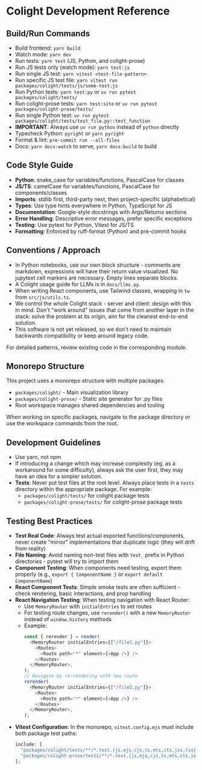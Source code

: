 # Colight Development Reference

## Build/Run Commands

- Build frontend: `yarn build`
- Watch mode: `yarn dev`
- Run tests: `yarn test` (JS, Python, and colight-prose)
- Run JS tests only (watch mode): `yarn test:js`
- Run single JS test: `yarn vitest <test-file-pattern>`
- Run specific JS test file: `yarn vitest run packages/colight/tests/js/some-test.js`
- Run Python tests: `yarn test:py` or `uv run pytest packages/colight/tests/`
- Run colight-prose tests: `yarn test:site` or `uv run pytest packages/colight-prose/tests/`
- Run single Python test: `uv run pytest packages/colight/tests/test_file.py::test_function`
- **IMPORTANT**: Always use `uv run python` instead of `python` directly
- Typecheck Python: `pyright` or `yarn pyright`
- Format & lint: `pre-commit run --all-files`
- Docs: `yarn docs:watch` to serve, `yarn docs:build` to build

## Code Style Guide

- **Python**: snake_case for variables/functions, PascalCase for classes
- **JS/TS**: camelCase for variables/functions, PascalCase for components/classes
- **Imports**: stdlib first, third-party next, then project-specific (alphabetical)
- **Types**: Use type hints everywhere in Python, TypeScript for JS
- **Documentation**: Google-style docstrings with Args/Returns sections
- **Error Handling**: Descriptive error messages, prefer specific exceptions
- **Testing**: Use pytest for Python, Vitest for JS/TS
- **Formatting**: Enforced by ruff-format (Python) and pre-commit hooks

## Conventions / Approach

- In Python notebooks, use our own block structure - comments are markdown, expressions will have their return value visualized. No jupytext cell markers are necessary. Empty lines separate blocks.
- A Colight usage guide for LLMs is in `docs/llms.py`.
- When writing React components, use Tailwind classes, wrapping in `tw` from `src/js/utils.ts`.
- We control the whole Colight stack - server and client: design with this in mind. Don't "work around" issues that come from another layer in the stack: solve the problem at its origin, aim for the cleanest end-to-end solution.
- This software is not yet released, so we don't need to maintain backwards compatibility or keep around legacy code.

For detailed patterns, review existing code in the corresponding module.

## Monorepo Structure

This project uses a monorepo structure with multiple packages:

- `packages/colight/` - Main visualization library
- `packages/colight-prose/` - Static site generator for .py files
- Root workspace manages shared dependencies and tooling

When working on specific packages, navigate to the package directory or use the workspace commands from the root.

## Development Guidelines

- Use yarn, not npm
- If introducing a change which may increase complexity (eg. as a workaround for some difficulty), always ask the user first, they may have an idea for a simpler solution.
- **Tests**: Never put test files at the root level. Always place tests in a `tests` directory within the appropriate package. For example:
  - `packages/colight/tests/` for colight package tests
  - `packages/colight-prose/tests/` for colight-prose package tests

## Testing Best Practices

- **Test Real Code**: Always test actual exported functions/components, never create "mirror" implementations that duplicate logic (they will drift from reality)
- **File Naming**: Avoid naming non-test files with `test_` prefix in Python directories - pytest will try to import them
- **Component Testing**: When components need testing, export them properly (e.g., `export { ComponentName }` or `export default ComponentName`)
- **React Component Tests**: Simple smoke tests are often sufficient - check rendering, basic interactions, and prop handling
- **React Navigation Testing**: When testing navigation with React Router:
  - Use `MemoryRouter` with `initialEntries` to set routes
  - For testing route changes, use `rerender()` with a new `MemoryRouter` instead of `window.history` methods
  - Example:
    ```javascript
    const { rerender } = render(
      <MemoryRouter initialEntries={["/file1.py"]}>
        <Routes>
          <Route path="*" element={<App />} />
        </Routes>
      </MemoryRouter>,
    );
    // Navigate by re-rendering with new route
    rerender(
      <MemoryRouter initialEntries={["/file2.py"]}>
        <Routes>
          <Route path="*" element={<App />} />
        </Routes>
      </MemoryRouter>,
    );
    ```
- **Vitest Configuration**: In the monorepo, `vitest.config.mjs` must include both package test paths:
  ```javascript
  include: [
    "packages/colight/tests/**/*.test.{js,mjs,cjs,ts,mts,cts,jsx,tsx}",
    "packages/colight-prose/tests/**/*.test.{js,mjs,cjs,ts,mts,cts,jsx,tsx}",
  ];
  ```
